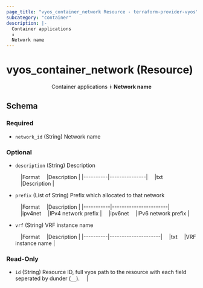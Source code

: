 ```yaml
---
page_title: "vyos_container_network Resource - terraform-provider-vyos"
subcategory: "container"
description: |-
  Container applications
  ⯯
  Network name
---
```


# vyos_container_network (Resource)
<center>

Container applications
⯯
**Network name**


</center>

## Schema

### Required

- `network_id` (String) Network name

### Optional

- `description` (String) Description

    &emsp;|Format  &emsp;|Description  |
    |----------|---------------|
    &emsp;|txt     &emsp;|Description  |
- `prefix` (List of String) Prefix which allocated to that network

    &emsp;|Format   &emsp;|Description          |
    |-----------|-----------------------|
    &emsp;|ipv4net  &emsp;|IPv4 network prefix  |
    &emsp;|ipv6net  &emsp;|IPv6 network prefix  |
- `vrf` (String) VRF instance name

    &emsp;|Format  &emsp;|Description        |
    |----------|---------------------|
    &emsp;|txt     &emsp;|VRF instance name  |

### Read-Only

- `id` (String) Resource ID, full vyos path to the resource with each field seperated by dunder (`__`).  &emsp;|
